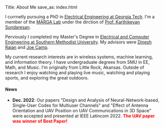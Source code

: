 Title: About Me
save_as: index.html

I currnetly pursuing a PhD in [Electrical Engineering at Georgia Tech](http://ece.gatech.edu).  I'm a member of the [MĀRGA Lab](https://marga.ece.gatech.edu) under the dirction of [Prof. Karthikeyan Sundaresan](https://karthik.ece.gatech.edu).  

Perviously I completed my Master's Degree in [Electrical and Computer Engineering at Southern Methodist University](https://www.smu.edu/Lyle/Academics/Departments/ECE).
My advisors were [Dinesh Rajan](https://s2.smu.edu/~rajand/) and [Joe Camp](https://s2.smu.edu/~camp/).  

My current research interests are in wireless systems, machine learning, and information theory.  I have undergraduate degrees from SMU in EE, Math, and Music.  I'm originally from Little Rock, Akansas.  Outside of research I enjoy watching and playing live music, watching and playing sports, and exploring the great outdoors.

#### News
- **Dec. 2022**: Our papers "Design and Analysis of Neural-Network-based, Single-User Codes for Multiuser Channels" and "Effect of Antenna Orientation and UAV Position on UAV Communications in 3D Space" were accepted and presented at IEEE Latincom 2022.  <span style="color:red">**The UAV paper was winner of Best Paper!**</span>
